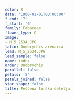 ```yaml
---
color: R
date: '1900-01-01T00:00:00'
f_end: '7'
f_start: '6'
family: Fabaceae
flower_type: C
image:
- M_5_2534.JPG
latin: Onobrychis arenaria
lead: M_5_2534.JPG
lead_sample: false
name: index
order: Onobrychis
parallel: false
petals: '5'
petals_joined: false
star_shape: false
title: Peščena turška detelja
---
```


